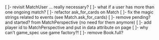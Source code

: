 [ ]- revisit MatchUser ... really necessary?
[ ]- what if a user has more than one ongoing match?
[ ]- refactor ask_for_cards on Match
[ ]- fix the magic strings related to events (see Match.ask_for_cards)
[ ]- remove pending? and started? from MatchPerspective (no need for them anymore)
[ ]- add player id to MatchPerspective and put in data attribute on page
[ ]- why can't game_spec use game factory?!
[ ]- remove Book.full?
